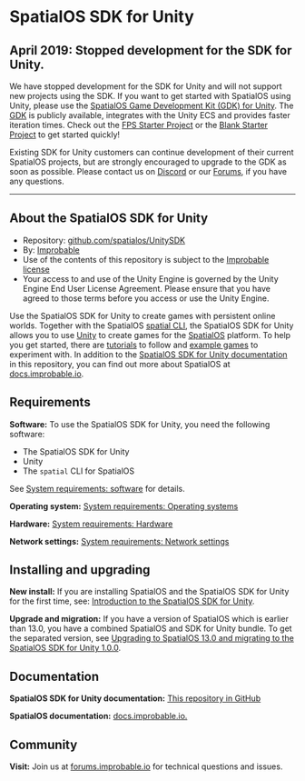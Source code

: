 # SpatialOS SDK for Unity

## April 2019: Stopped development for the SDK for Unity.

We have stopped development for the SDK for Unity and will not support new projects using the SDK. If you want to get started with SpatialOS using Unity, please use the [SpatialOS Game Development Kit (GDK) for Unity](https://docs.improbable.io/unity/latest/welcome).
The [GDK](https://github.com/spatialos/gdk-for-unity) is publicly available, integrates with the Unity ECS and provides faster iteration times. Check out the [FPS Starter Project](https://docs.improbable.io/unity/alpha/projects/fps/overview) or the [Blank Starter Project](https://docs.improbable.io/unity/alpha/projects/blank/overview) to get started quickly!

Existing SDK for Unity customers can continue development of their current SpatialOS projects, but are strongly encouraged to upgrade to the GDK as soon as possible. 
Please contact us on [Discord](https://discordapp.com/invite/SCZTCYm) or our [Forums](https://forums.improbable.io/), if you have any questions.

---
## About the SpatialOS SDK for Unity

* Repository: [github.com/spatialos/UnitySDK](https://github.com/spatialos/UnitySDK)
* By: [Improbable](https://improbable.io/)
* Use of the contents of this repository is subject to the [Improbable license](LICENSE.md)
* Your access to and use of the Unity Engine is governed by the Unity Engine End User License Agreement. Please ensure that you have agreed to those terms before you access or use the Unity Engine.

Use the SpatialOS SDK for Unity to create games with persistent online worlds.
Together with the SpatialOS [spatial CLI](https://docs.improbable.io/reference/13.0/shared/spatial-cli-introduction), the SpatialOS SDK for Unity
allows you to use [Unity](https://www.unity3d.com) to create games for the [SpatialOS](https://improbable.io/games) platform.
To help you get started, there are [tutorials](docs/tutorials/learning-resources.md) to follow and [example games](docs/repositories.md) to
experiment with.  In addition to the [SpatialOS SDK for Unity documentation](docs/README.md) in this repository,  you can find out more about
SpatialOS at [docs.improbable.io](https://docs.improbable.io).




## Requirements
**Software:**
To use the SpatialOS SDK for Unity, you need the following software:
* The SpatialOS SDK for Unity
* Unity
* The `spatial` CLI for SpatialOS

See [System requirements: software](docs/get-started/requirements.md#software) for details.

**Operating system:** [System requirements: Operating systems](docs/get-started/requirements.md#system-requirements#software)

**Hardware:** [System requirements: Hardware](docs/get-started/requirements.md#hardware)

**Network settings:** [System requirements: Network settings](docs/get-started/requirements.md#network-settings)

## Installing and upgrading
**New install:** If you are installing SpatialOS and the SpatialOS SDK for Unity for the first time, see:
[Introduction to the SpatialOS SDK for Unity](docs/introduction.md).

**Upgrade and migration:** If you have a version of SpatialOS which is earlier than 13.0, you have a combined SpatialOS and SDK for Unity bundle.
To get the separated version, see [Upgrading to SpatialOS 13.0 and migrating to the SpatialOS SDK for Unity 1.0.0](docs/migration.md).

## Documentation
**SpatialOS SDK for Unity documentation:** [This repository in GitHub](docs/README.md)

**SpatialOS documentation:** [docs.improbable.io.](https://docs.improbable.io.)

## Community
**Visit:** Join us at [forums.improbable.io](https://forums.improbable.io) for technical questions and issues.
